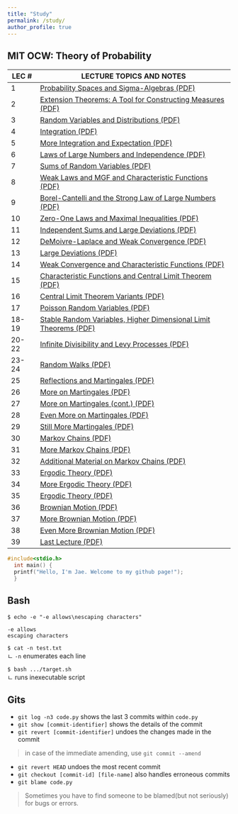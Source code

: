 ```yaml
---
title: "Study"
permalink: /study/
author_profile: true
---
```

<style>
  code {
    font-size: .75rem;
  }
</style>

<h2>MIT OCW: Theory of Probability</h2>
<table summary="See table caption for summary." class="tablewidth75">
  <thead>
    <tr>
      <th scope="col">LEC&nbsp;#</th>
      <th scope="col">LECTURE&nbsp;TOPICS&nbsp;AND&nbsp;NOTES</th>
    </tr>
  </thead>
  <tbody>
    <tr class="row">
      <td>1</td>
      <td><a
          href="https://ocw.mit.edu/courses/mathematics/18-175-theory-of-probability-spring-2014/lecture-slides/MIT18_175S14_Lecture1.pdf" target="_blank">Probability
          Spaces and Sigma-Algebras (PDF)</a></td>
    </tr>
    <tr class="alt-row">
      <td>2</td>
      <td><a
          href="https://ocw.mit.edu/courses/mathematics/18-175-theory-of-probability-spring-2014/lecture-slides/MIT18_175S14_Lecture2.pdf" target="_blank">Extension
          Theorems: A Tool for Constructing Measures (PDF)</a></td>
    </tr>
    <tr class="row">
      <td>3</td>
      <td><a
          href="https://ocw.mit.edu/courses/mathematics/18-175-theory-of-probability-spring-2014/lecture-slides/MIT18_175S14_Lecture3.pdf" target="_blank">Random
          Variables and Distributions (PDF)</a></td>
    </tr>
    <tr class="alt-row">
      <td>4</td>
      <td><a
          href="https://ocw.mit.edu/courses/mathematics/18-175-theory-of-probability-spring-2014/lecture-slides/MIT18_175S14_Lecture4.pdf" target="_blank">Integration
          (PDF)</a></td>
    </tr>
    <tr class="row">
      <td>5</td>
      <td><a
          href="https://ocw.mit.edu/courses/mathematics/18-175-theory-of-probability-spring-2014/lecture-slides/MIT18_175S14_Lecture5.pdf" target="_blank">More
          Integration and Expectation (PDF)</a></td>
    </tr>
    <tr class="alt-row">
      <td>6</td>
      <td><a
          href="https://ocw.mit.edu/courses/mathematics/18-175-theory-of-probability-spring-2014/lecture-slides/MIT18_175S14_Lecture6.pdf" target="_blank">Laws
          of Large Numbers and Independence (PDF)</a></td>
    </tr>
    <tr class="row">
      <td>7</td>
      <td><a
          href="https://ocw.mit.edu/courses/mathematics/18-175-theory-of-probability-spring-2014/lecture-slides/MIT18_175S14_Lecture7.pdf" target="_blank">Sums
          of Random Variables (PDF)</a></td>
    </tr>
    <tr class="alt-row">
      <td>8</td>
      <td><a
          href="https://ocw.mit.edu/courses/mathematics/18-175-theory-of-probability-spring-2014/lecture-slides/MIT18_175S14_Lecture8.pdf" target="_blank">Weak
          Laws and MGF and Characteristic Functions (PDF)</a></td>
    </tr>
    <tr class="row">
      <td>9</td>
      <td><a
          href="https://ocw.mit.edu/courses/mathematics/18-175-theory-of-probability-spring-2014/lecture-slides/MIT18_175S14_Lecture9.pdf" target="_blank">Borel-Cantelli
          and the Strong Law of Large Numbers (PDF)</a></td>
    </tr>
    <tr class="alt-row">
      <td>10</td>
      <td><a
          href="https://ocw.mit.edu/courses/mathematics/18-175-theory-of-probability-spring-2014/lecture-slides/MIT18_175S14_Lecture10.pdf" target="_blank">Zero-One
          Laws and Maximal Inequalities (PDF)</a></td>
    </tr>
    <tr class="row">
      <td>11</td>
      <td><a
          href="https://ocw.mit.edu/courses/mathematics/18-175-theory-of-probability-spring-2014/lecture-slides/MIT18_175S14_Lecture11.pdf" target="_blank">Independent
          Sums and Large Deviations (PDF)</a></td>
    </tr>
    <tr class="alt-row">
      <td>12</td>
      <td><a
          href="https://ocw.mit.edu/courses/mathematics/18-175-theory-of-probability-spring-2014/lecture-slides/MIT18_175S14_Lecture12.pdf" target="_blank">DeMoivre-Laplace
          and Weak Convergence (PDF)</a></td>
    </tr>
    <tr class="row">
      <td>13</td>
      <td><a
          href="https://ocw.mit.edu/courses/mathematics/18-175-theory-of-probability-spring-2014/lecture-slides/MIT18_175S14_Lecture13.pdf" target="_blank">Large
          Deviations (PDF)</a></td>
    </tr>
    <tr class="alt-row">
      <td>14</td>
      <td><a
          href="https://ocw.mit.edu/courses/mathematics/18-175-theory-of-probability-spring-2014/lecture-slides/MIT18_175S14_Lecture14.pdf" target="_blank">Weak
          Convergence and Characteristic Functions (PDF)</a></td>
    </tr>
    <tr class="row">
      <td>15</td>
      <td><a
          href="https://ocw.mit.edu/courses/mathematics/18-175-theory-of-probability-spring-2014/lecture-slides/MIT18_175S14_Lecture15.pdf" target="_blank">Characteristic
          Functions and Central Limit Theorem (PDF)</a></td>
    </tr>
    <tr class="alt-row">
      <td>16</td>
      <td><a
          href="https://ocw.mit.edu/courses/mathematics/18-175-theory-of-probability-spring-2014/lecture-slides/MIT18_175S14_Lecture16.pdf" target="_blank">Central
          Limit Theorem Variants (PDF)</a></td>
    </tr>
    <tr class="row">
      <td>17</td>
      <td><a
          href="https://ocw.mit.edu/courses/mathematics/18-175-theory-of-probability-spring-2014/lecture-slides/MIT18_175S14_Lecture17.pdf" target="_blank">Poisson
          Random Variables (PDF)</a></td>
    </tr>
    <tr class="alt-row">
      <td>18-19</td>
      <td><a
          href="https://ocw.mit.edu/courses/mathematics/18-175-theory-of-probability-spring-2014/lecture-slides/MIT18_175S14_Lecture18.pdf" target="_blank">Stable
          Random Variables, Higher Dimensional Limit Theorems (PDF)</a></td>
    </tr>
    <tr class="row">
      <td>20-22</td>
      <td><a
          href="https://ocw.mit.edu/courses/mathematics/18-175-theory-of-probability-spring-2014/lecture-slides/MIT18_175S14_Lecture20.pdf" target="_blank">Infinite
          Divisibility and Levy Processes (PDF)</a></td>
    </tr>
    <tr class="alt-row">
      <td>23-24</td>
      <td><a
          href="https://ocw.mit.edu/courses/mathematics/18-175-theory-of-probability-spring-2014/lecture-slides/MIT18_175S14_Lecture23.pdf" target="_blank">Random
          Walks (PDF)</a></td>
    </tr>
    <tr class="row">
      <td>25</td>
      <td><a
          href="https://ocw.mit.edu/courses/mathematics/18-175-theory-of-probability-spring-2014/lecture-slides/MIT18_175S14_Lecture25.pdf" target="_blank">Reflections
          and Martingales (PDF)</a></td>
    </tr>
    <tr class="alt-row">
      <td>26</td>
      <td><a
          href="https://ocw.mit.edu/courses/mathematics/18-175-theory-of-probability-spring-2014/lecture-slides/MIT18_175S14_Lecture26.pdf" target="_blank">More
          on Martingales (PDF)</a></td>
    </tr>
    <tr class="row">
      <td>27</td>
      <td><a
          href="https://ocw.mit.edu/courses/mathematics/18-175-theory-of-probability-spring-2014/lecture-slides/MIT18_175S14_Lecture27.pdf" target="_blank">More
          on Martingales (cont.) (PDF)</a></td>
    </tr>
    <tr class="alt-row">
      <td>28</td>
      <td><a
          href="https://ocw.mit.edu/courses/mathematics/18-175-theory-of-probability-spring-2014/lecture-slides/MIT18_175S14_Lecture28.pdf" target="_blank">Even
          More on Martingales (PDF)</a></td>
    </tr>
    <tr class="row">
      <td>29</td>
      <td><a
          href="https://ocw.mit.edu/courses/mathematics/18-175-theory-of-probability-spring-2014/lecture-slides/MIT18_175S14_Lecture29.pdf" target="_blank">Still
          More Martingales (PDF)</a></td>
    </tr>
    <tr class="alt-row">
      <td>30</td>
      <td><a
          href="https://ocw.mit.edu/courses/mathematics/18-175-theory-of-probability-spring-2014/lecture-slides/MIT18_175S14_Lecture30.pdf" target="_blank">Markov
          Chains (PDF)</a></td>
    </tr>
    <tr class="row">
      <td>31</td>
      <td><a
          href="https://ocw.mit.edu/courses/mathematics/18-175-theory-of-probability-spring-2014/lecture-slides/MIT18_175S14_Lecture31.pdf" target="_blank">More
          Markov Chains (PDF)</a></td>
    </tr>
    <tr class="alt-row">
      <td>32</td>
      <td><a
          href="https://ocw.mit.edu/courses/mathematics/18-175-theory-of-probability-spring-2014/lecture-slides/MIT18_175S14_Lecture32.pdf" target="_blank">Additional
          Material on Markov Chains (PDF)</a></td>
    </tr>
    <tr class="row">
      <td>33</td>
      <td><a
          href="https://ocw.mit.edu/courses/mathematics/18-175-theory-of-probability-spring-2014/lecture-slides/MIT18_175S14_Lecture33.pdf" target="_blank">Ergodic
          Theory (PDF)</a></td>
    </tr>
    <tr class="alt-row">
      <td>34</td>
      <td><a
          href="https://ocw.mit.edu/courses/mathematics/18-175-theory-of-probability-spring-2014/lecture-slides/MIT18_175S14_Lecture34.pdf" target="_blank">More
          Ergodic Theory (PDF)</a></td>
    </tr>
    <tr class="row">
      <td>35</td>
      <td><a
          href="https://ocw.mit.edu/courses/mathematics/18-175-theory-of-probability-spring-2014/lecture-slides/MIT18_175S14_Lecture35.pdf" target="_blank">Ergodic
          Theory (PDF)</a></td>
    </tr>
    <tr class="alt-row">
      <td>36</td>
      <td><a
          href="https://ocw.mit.edu/courses/mathematics/18-175-theory-of-probability-spring-2014/lecture-slides/MIT18_175S14_Lecture36.pdf" target="_blank">Brownian
          Motion (PDF)</a></td>
    </tr>
    <tr class="row">
      <td>37</td>
      <td><a
          href="https://ocw.mit.edu/courses/mathematics/18-175-theory-of-probability-spring-2014/lecture-slides/MIT18_175S14_Lecture37.pdf" target="_blank">More
          Brownian Motion (PDF)</a></td>
    </tr>
    <tr class="alt-row">
      <td>38</td>
      <td><a
          href="https://ocw.mit.edu/courses/mathematics/18-175-theory-of-probability-spring-2014/lecture-slides/MIT18_175S14_Lecture38.pdf" target="_blank">Even
          More Brownian Motion (PDF)</a></td>
    </tr>
    <tr class="row">
      <td>39</td>
      <td><a
          href="https://ocw.mit.edu/courses/mathematics/18-175-theory-of-probability-spring-2014/lecture-slides/MIT18_175S14_Lecture39.pdf" target="_blank">Last
          Lecture (PDF)</a></td>
    </tr>
  </tbody>
</table>

```c
#include<stdio.h>
  int main() {
  printf("Hello, I'm Jae. Welcome to my github page!");
  }
```

<h2>Bash</h2>

`$ echo -e "-e allows\nescaping characters"`

```
-e allows
escaping characters
```

`$ cat -n test.txt`\
ㄴ `-n` enumerates each line

`$ bash .../target.sh`\
ㄴ runs inexecutable script

<h2>Gits</h2>

* `git log -n3 code.py` shows the last 3 commits within `code.py`
* `git show [commit-identifier]` shows the details of the commit
* `git revert [commit-identifier]` undoes the changes made in the commit
> in case of the immediate amending, use `git commit --amend`
* `git revert HEAD` undoes the most recent commit
* `git checkout [commit-id] [file-name]` also handles erroneous commits
* `git blame code.py`
> Sometimes you have to find someone to be blamed(but not seriously) for bugs or errors.